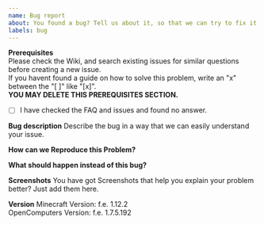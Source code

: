 ```yaml
---
name: Bug report
about: You found a bug? Tell us about it, so that we can try to fix it.
labels: bug
---
```


**Prerequisites** <br>
Please check the Wiki, and search existing issues for similar questions before creating a new issue. <br>
If you havent found a guide on how to solve this problem, write an "x" between the "[ ]" like "[x]".<br>
**YOU MAY DELETE THIS PREREQUISITES SECTION.**

- [ ] I have checked the FAQ and issues and found no answer.


**Bug description**
Describe the bug in a way that we can easily understand your issue.

**How can we Reproduce this Problem?**


**What should happen instead of this bug?** 


**Screenshots** 
You have got Screenshots that help you explain your problem better? Just add them here.

**Version** 
Minecraft Version:  f.e. 1.12.2  <br>
OpenComputers Version:  f.e. 1.7.5.192  <br>
